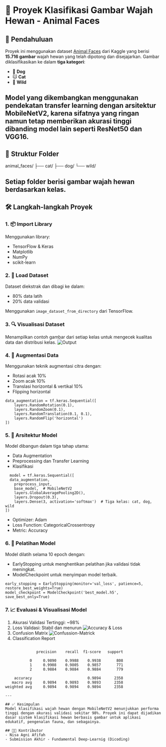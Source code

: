 # 🐾 Proyek Klasifikasi Gambar Wajah Hewan - Animal Faces

## 📌 Pendahuluan

Proyek ini menggunakan dataset [Animal Faces](https://www.kaggle.com/datasets/alessiocorrado99/animal-faces) dari Kaggle yang berisi **15.716 gambar** wajah hewan yang telah dipotong dan disejajarkan. Gambar diklasifikasikan ke dalam **tiga kategori**:
- 🐶 **Dog**
- 🐱 **Cat**
- 🐯 **Wild**

Model yang dikembangkan menggunakan pendekatan **transfer learning** dengan arsitektur **MobileNetV2**, karena sifatnya yang ringan namun tetap memberikan akurasi tinggi dibanding model lain seperti ResNet50 dan VGG16.
---

## 📂 Struktur Folder
animal_faces/
├── cat/
├── dog/
└── wild/

Setiap folder berisi gambar wajah hewan berdasarkan kelas.
---

## 🛠️ Langkah-langkah Proyek

### 1. 📦 Import Library
Menggunakan library:
- TensorFlow & Keras
- Matplotlib
- NumPy
- scikit-learn

### 2. 📁 Load Dataset
Dataset diekstrak dan dibagi ke dalam:
- 80% data latih
- 20% data validasi

Menggunakan `image_dataset_from_directory` dari TensorFlow.

### 3. 🔍 Visualisasi Dataset
Menampilkan contoh gambar dari setiap kelas untuk mengecek kualitas data dan distribusi kelas.
![Output](https://link-ke-gambar-akurasi.png)

### 4. 🔁 Augmentasi Data
Menggunakan teknik augmentasi citra dengan:
- Rotasi acak 10%
- Zoom acak 10%
- Translasi horizontal & vertikal 10%
- Flipping horizontal
  
```
data_augmentation = tf.keras.Sequential([
    layers.RandomRotation(0.1),
    layers.RandomZoom(0.1),
    layers.RandomTranslation(0.1, 0.1),
    layers.RandomFlip('horizontal')
])
```
### 5. 🧠 Arsitektur Model
Model dibangun dalam tiga tahap utama:
- Data Augmentation
- Preprocessing dan Transfer Learning
- Klasifikasi
  
```
  model = tf.keras.Sequential([
  data_augmentation,
    preprocess_input,
    base_model,  # MobileNetV2
    layers.GlobalAveragePooling2D(),
    layers.Dropout(0.3),
    layers.Dense(3, activation='softmax')  # Tiga kelas: cat, dog, wild
])
```
- Optimizer: Adam
- Loss Function: CategoricalCrossentropy
- Metric: Accuracy

### 6. 🧪 Pelatihan Model
Model dilatih selama 10 epoch dengan:
- EarlyStopping untuk menghentikan pelatihan jika validasi tidak meningkat.
- ModelCheckpoint untuk menyimpan model terbaik.
  
```
early_stopping = EarlyStopping(monitor='val_loss', patience=5, restore_best_weights=True)
model_checkpoint = ModelCheckpoint('best_model.h5', save_best_only=True)
```

### 7. 📈 Evaluasi & Visualisasi Model
1. Akurasi Validasi Tertinggi: ~98%
2. Loss Validasi: Stabil dan menurun
 ![Accuracy & Loss](https://link-ke-gambar-akurasi.png)
3. Confusion Matrix
![Confussion-Matrick](https://link-ke-gambar-akurasi.png)
5. Classification Report
```text

              precision    recall  f1-score   support

           0     0.9890    0.9988    0.9938       808
           1     0.9908    0.9805    0.9857       771
           2     0.9884    0.9884    0.9884       779

    accuracy                         0.9894      2358
   macro avg     0.9894    0.9893    0.9893      2358
weighted avg     0.9894    0.9894    0.9894      2358

---

## ✅ Kesimpulan
Model klasifikasi wajah hewan dengan MobileNetV2 menunjukkan performa tinggi dengan akurasi validasi sekitar 98%. Proyek ini dapat dijadikan dasar sistem klasifikasi hewan berbasis gambar untuk aplikasi edukatif, pengenalan fauna, dan sebagainya.

## 👩‍💻 Kontributor
- Nisa Agni Afifah
- Submission Akhir - Fundamental Deep-Learnig (Dicoding)



